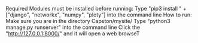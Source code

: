 Required Modules must be installed before running:
            Type "pip3 install " + ["django", "networkx", "numpy", "ploty"] into the command line
How to run: Make sure you are in the directory Capston/mysite/
            Type "python3 manage.py runserver" into the command line
            Click the "http://127.0.0.1:8000/" and it will open a web browseT
